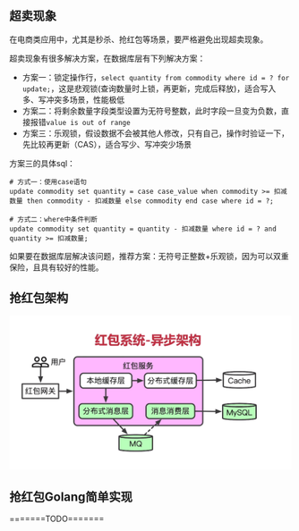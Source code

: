 ##  超卖现象 

在电商类应用中，尤其是秒杀、抢红包等场景，要严格避免出现超卖现象。  

超卖现象有很多解决方案，在数据库层有下列解决方案：
- 方案一：锁定操作行，`select quantity from commodity where id = ? for update;`，这是悲观锁(查询数量时上锁，再更新，完成后释放)，适合写入多、写冲突多场景，性能极低
- 方案二：将剩余数量字段类型设置为无符号整数，此时字段一旦变为负数，直接报错`value is out of range`
- 方案三：乐观锁，假设数据不会被其他人修改，只有自己，操作时验证一下，先比较再更新（CAS），适合写少、写冲突少场景

方案三的具体sql：
```
# 方式一：使用case语句
update commodity set quantity = case case_value when commodity >= 扣减数量 then commodity - 扣减数量 else commodity end case where id = ?;

# 方式二：where中条件判断
update commodity set quantity = quantity - 扣减数量 where id = ? and quantity >= 扣减数量;
```

如果要在数据库层解决该问题，推荐方案：无符号正整数+乐观锁，因为可以双重保险，且具有较好的性能。  

## 抢红包架构

![](../images/Golang/redpacket-1.png)

## 抢红包Golang简单实现

=======TODO=======
